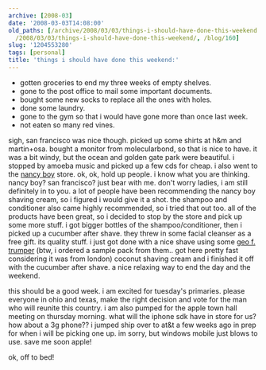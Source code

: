 ```yaml
---
archive: [2008-03]
date: '2008-03-03T14:08:00'
old_paths: [/archive/2008/03/03/things-i-should-have-done-this-weekend.html, /wp/2008/03/03/things-i-should-have-done-this-weekend/,
  /2008/03/03/things-i-should-have-done-this-weekend/, /blog/160]
slug: '1204553280'
tags: [personal]
title: 'things i should have done this weekend:'
---
```


- gotten groceries to end my three weeks of empty shelves.
- gone to the post office to mail some important documents.
- bought some new socks to replace all the ones with holes.
- done some laundry.
- gone to the gym so that i would have gone more than once last week.
- not eaten so many red vines.

sigh, san francisco was nice though. picked up some shirts at h&m and
martin+osa. bought a monitor from molecularbond, so that is nice to have.
it was a bit windy, but the ocean and golden gate park were beautiful.
i stopped by amoeba music and picked up a few cds for cheap. i also went
to the [nancy boy][1] store. ok, ok, hold up people. i know what you are
thinking. nancy boy? san francisco? just bear with me. don't worry ladies,
i am still definitely in to you. a lot of people have been recommending
the nancy boy shaving cream, so i figured i would give it a shot. the
shampoo and conditioner also came highly recommended, so i tried that out
too. all of the products have been great, so i decided to stop by the
store and pick up some more stuff. i got bigger bottles of the
shampoo/conditioner, then i picked up a cucumber after shave. they threw
in some facial cleanser as a free gift. its quality stuff. i just got done
with a nice shave using some [geo f. trumper][2] (btw, i ordered a sample
pack from them.. got here pretty fast considering it was from london)
coconut shaving cream and i finished it off with the cucumber after shave.
a nice relaxing way to end the day and the weekend.

this should be a good week. i am excited for tuesday's primaries. please
everyone in ohio and texas, make the right decision and vote for the man
who will reunite this country. i am also pumped for the apple town hall
meeting on thursday morning. what will the iphone sdk have in store for
us? how about a 3g phone?? i jumped ship over to at&t a few weeks ago in
prep for when i will be picking one up. im sorry, but windows mobile just
blows to use. save me soon apple!

ok, off to bed!

[1]: http://www.nancyboy.com/home.php
[2]: http://www.trumpers.com/

